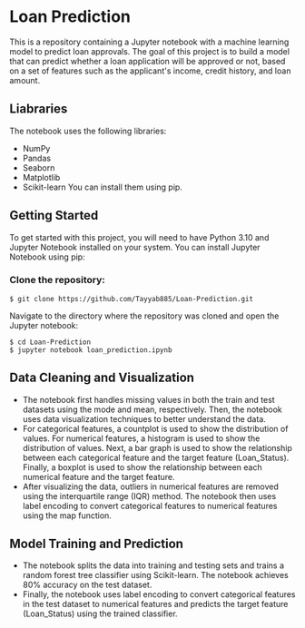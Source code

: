 # Loan Prediction

This is a repository containing a Jupyter notebook with a machine learning model to predict loan approvals.
The goal of this project is to build a model that can predict whether a loan application will be approved or not, based on a set of features such as the applicant's income, credit history, and loan amount.

## Liabraries
The notebook uses the following libraries:
- NumPy
- Pandas
- Seaborn
- Matplotlib
- Scikit-learn
You can install them using pip.

## Getting Started
To get started with this project, you will need to have Python 3.10 and Jupyter Notebook installed on your system. You can install Jupyter Notebook using pip:
### Clone the repository:
```shell
$ git clone https://github.com/Tayyab885/Loan-Prediction.git
```
Navigate to the directory where the repository was cloned and open the Jupyter notebook:
```shell
$ cd Loan-Prediction
$ jupyter notebook loan_prediction.ipynb
```
## Data Cleaning and Visualization
- The notebook first handles missing values in both the train and test datasets using the mode and mean, respectively. Then, the notebook uses data visualization techniques to better understand the data.
- For categorical features, a countplot is used to show the distribution of values. For numerical features, a histogram is used to show the distribution of values. Next, a bar graph is used to show the relationship between each categorical feature and the target feature (Loan_Status). Finally, a boxplot is used to show the relationship between each numerical feature and the target feature.
- After visualizing the data, outliers in numerical features are removed using the interquartile range (IQR) method. The notebook then uses label encoding to convert categorical features to numerical features using the map function.

## Model Training and Prediction
- The notebook splits the data into training and testing sets and trains a random forest tree classifier using Scikit-learn. The notebook achieves 80% accuracy on the test dataset.
- Finally, the notebook uses label encoding to convert categorical features in the test dataset to numerical features and predicts the target feature (Loan_Status) using the trained classifier.
